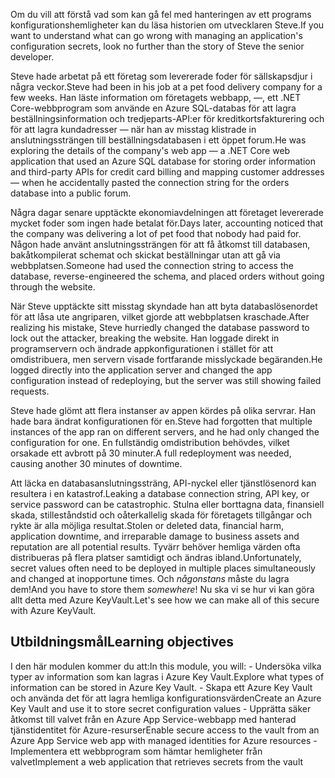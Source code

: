 <span data-ttu-id="17aed-101">Om du vill att förstå vad som kan gå fel med hanteringen av ett programs konfigurationshemligheter kan du läsa historien om utvecklaren Steve.</span><span class="sxs-lookup"><span data-stu-id="17aed-101">If you want to understand what can go wrong with managing an application's configuration secrets, look no further than the story of Steve the senior developer.</span></span>

<span data-ttu-id="17aed-102">Steve hade arbetat på ett företag som levererade foder för sällskapsdjur i några veckor.</span><span class="sxs-lookup"><span data-stu-id="17aed-102">Steve had been in his job at a pet food delivery company for a few weeks.</span></span> <span data-ttu-id="17aed-103">Han läste information om företagets webbapp, &mdash;, ett .NET Core-webbprogram som använde en Azure SQL-databas för att lagra beställningsinformation och tredjeparts-API:er för kreditkortsfakturering och för att lagra kundadresser &mdash; när han av misstag klistrade in anslutningssträngen till beställningsdatabasen i ett öppet forum.</span><span class="sxs-lookup"><span data-stu-id="17aed-103">He was exploring the details of the company's web app &mdash; a .NET Core web application that used an Azure SQL database for storing order information and third-party APIs for credit card billing and mapping customer addresses &mdash; when he accidentally pasted the connection string for the orders database into a public forum.</span></span>

<span data-ttu-id="17aed-104">Några dagar senare upptäckte ekonomiavdelningen att företaget levererade mycket foder som ingen hade betalat för.</span><span class="sxs-lookup"><span data-stu-id="17aed-104">Days later, accounting noticed that the company was delivering a lot of pet food that nobody had paid for.</span></span> <span data-ttu-id="17aed-105">Någon hade använt anslutningssträngen för att få åtkomst till databasen, bakåtkompilerat schemat och skickat beställningar utan att gå via webbplatsen.</span><span class="sxs-lookup"><span data-stu-id="17aed-105">Someone had used the connection string to access the database, reverse-engineered the schema, and placed orders without going through the website.</span></span>

<span data-ttu-id="17aed-106">När Steve upptäckte sitt misstag skyndade han att byta databaslösenordet för att låsa ute angriparen, vilket gjorde att webbplatsen kraschade.</span><span class="sxs-lookup"><span data-stu-id="17aed-106">After realizing his mistake, Steve hurriedly changed the database password to lock out the attacker, breaking the website.</span></span> <span data-ttu-id="17aed-107">Han loggade direkt in programservern och ändrade appkonfigurationen i stället för att omdistribuera, men servern visade fortfarande misslyckade begäranden.</span><span class="sxs-lookup"><span data-stu-id="17aed-107">He logged directly into the application server and changed the app configuration instead of redeploying, but the server was still showing failed requests.</span></span>

<span data-ttu-id="17aed-108">Steve hade glömt att flera instanser av appen kördes på olika servrar. Han hade bara ändrat konfigurationen för en.</span><span class="sxs-lookup"><span data-stu-id="17aed-108">Steve had forgotten that multiple instances of the app ran on different servers, and he had only changed the configuration for one.</span></span> <span data-ttu-id="17aed-109">En fullständig omdistribution behövdes, vilket orsakade ett avbrott på 30 minuter.</span><span class="sxs-lookup"><span data-stu-id="17aed-109">A full redeployment was needed, causing another 30 minutes of downtime.</span></span>

<span data-ttu-id="17aed-110">Att läcka en databasanslutningssträng, API-nyckel eller tjänstlösenord kan resultera i en katastrof.</span><span class="sxs-lookup"><span data-stu-id="17aed-110">Leaking a database connection string, API key, or service password can be catastrophic.</span></span> <span data-ttu-id="17aed-111">Stulna eller borttagna data, finansiell skada, stilleståndstid och oåterkallelig skada för företagets tillgångar och rykte är alla möjliga resultat.</span><span class="sxs-lookup"><span data-stu-id="17aed-111">Stolen or deleted data, financial harm, application downtime, and irreparable damage to business assets and reputation are all potential results.</span></span> <span data-ttu-id="17aed-112">Tyvärr behöver hemliga värden ofta distribueras på flera platser samtidigt och ändras ibland.</span><span class="sxs-lookup"><span data-stu-id="17aed-112">Unfortunately, secret values often need to be deployed in multiple places simultaneously and changed at inopportune times.</span></span> <span data-ttu-id="17aed-113">Och *någonstans* måste du lagra dem!</span><span class="sxs-lookup"><span data-stu-id="17aed-113">And you have to store them *somewhere*!</span></span> <span data-ttu-id="17aed-114">Nu ska vi se hur vi kan göra allt detta med Azure KeyVault.</span><span class="sxs-lookup"><span data-stu-id="17aed-114">Let's see how we can make all of this secure with Azure KeyVault.</span></span>

## <a name="learning-objectives"></a><span data-ttu-id="17aed-115">Utbildningsmål</span><span class="sxs-lookup"><span data-stu-id="17aed-115">Learning objectives</span></span>

  <span data-ttu-id="17aed-116">I den här modulen kommer du att:</span><span class="sxs-lookup"><span data-stu-id="17aed-116">In this module, you will:</span></span>
    - <span data-ttu-id="17aed-117">Undersöka vilka typer av information som kan lagras i Azure Key Vault.</span><span class="sxs-lookup"><span data-stu-id="17aed-117">Explore what types of information can be stored in Azure Key Vault.</span></span>
    - <span data-ttu-id="17aed-118">Skapa ett Azure Key Vault och använda det för att lagra hemliga konfigurationsvärden</span><span class="sxs-lookup"><span data-stu-id="17aed-118">Create an Azure Key Vault and use it to store secret configuration values</span></span>
    - <span data-ttu-id="17aed-119">Upprätta säker åtkomst till valvet från en Azure App Service-webbapp med hanterad tjänstidentitet för Azure-resurser</span><span class="sxs-lookup"><span data-stu-id="17aed-119">Enable secure access to the vault from an Azure App Service web app with managed identities for Azure resources</span></span>
    - <span data-ttu-id="17aed-120">Implementera ett webbprogram som hämtar hemligheter från valvet</span><span class="sxs-lookup"><span data-stu-id="17aed-120">Implement a web application that retrieves secrets from the vault</span></span>

